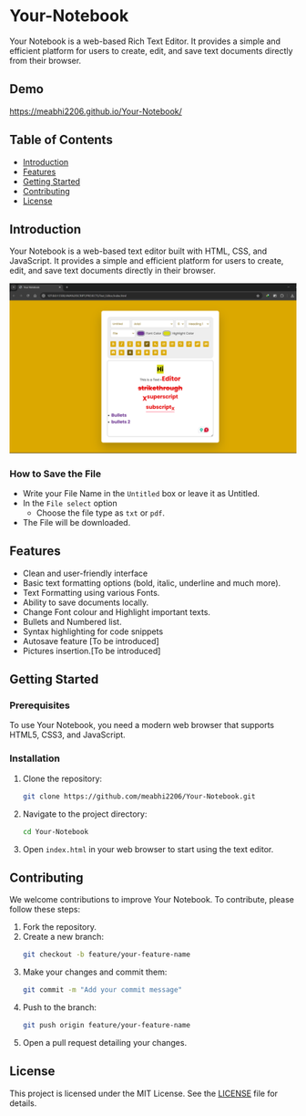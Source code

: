 # Your-Notebook
Your Notebook is a web-based Rich Text Editor. It provides a simple and efficient platform for users to create, edit, and save text documents directly from their browser.

## Demo
https://meabhi2206.github.io/Your-Notebook/


## Table of Contents
- [Introduction](#introduction)
- [Features](#features)
- [Getting Started](#getting-started)
- [Contributing](#contributing)
- [License](#license)

## Introduction
Your Notebook is a web-based text editor built with HTML, CSS, and JavaScript. It provides a simple and efficient platform for users to create, edit, and save text documents directly in their browser.

![Preview](Preview.png)

### How to Save the File
- Write your File Name in the `Untitled` box or leave it as Untitled.
- In the `File select` option
  * Choose the file type as `txt` or `pdf`.
- The File will be downloaded.


## Features
- Clean and user-friendly interface
- Basic text formatting options (bold, italic, underline and much more).
- Text Formatting using various Fonts.
- Ability to save documents locally.
- Change Font colour and Highlight important texts.
- Bullets and Numbered list.
- Syntax highlighting for code snippets
- Autosave feature [To be introduced]
- Pictures insertion.[To be introduced]

## Getting Started
### Prerequisites
To use Your Notebook, you need a modern web browser that supports HTML5, CSS3, and JavaScript.

### Installation
1. Clone the repository:
    ```bash
    git clone https://github.com/meabhi2206/Your-Notebook.git
    ```
2. Navigate to the project directory:
    ```bash
    cd Your-Notebook
    ```
3. Open `index.html` in your web browser to start using the text editor.

## Contributing
We welcome contributions to improve Your Notebook. To contribute, please follow these steps:
1. Fork the repository.
2. Create a new branch:
    ```bash
    git checkout -b feature/your-feature-name
    ```
3. Make your changes and commit them:
    ```bash
    git commit -m "Add your commit message"
    ```
4. Push to the branch:
    ```bash
    git push origin feature/your-feature-name
    ```
5. Open a pull request detailing your changes.

## License
This project is licensed under the MIT License. See the [LICENSE](LICENSE) file for details.

